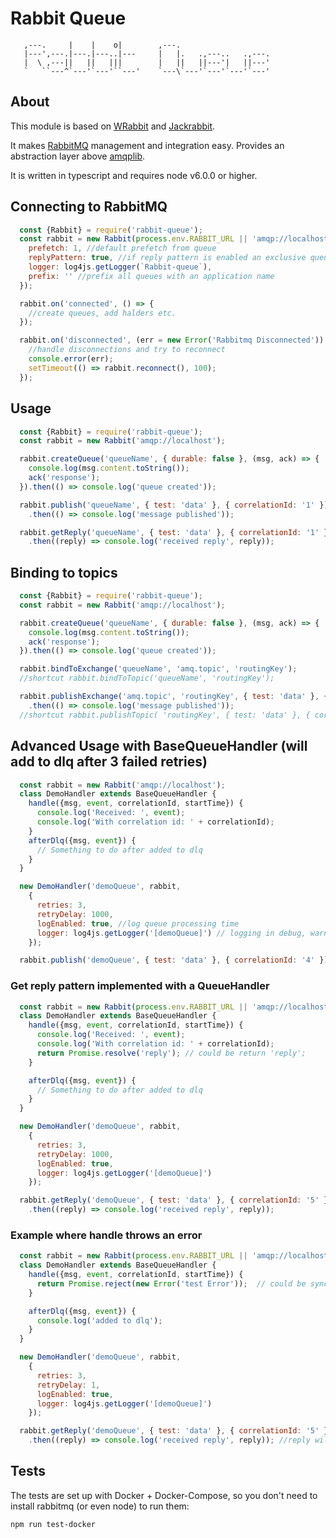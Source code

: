 # Rabbit Queue

```
   ,---.     |    |    o|        ,---.
   |---',---.|---.|---..|---     |   |.   .,---..   .,---.
   |  \ ,---||   ||   |||        |   ||   ||---'|   ||---'
   `   ``---^`---'`---'``---'    `---\`---'`---'`---'`---'
```

## About

This module is based on [WRabbit](https://github.com/Workable/wrabbit)
and [Jackrabbit](https://github.com/hunterloftis/jackrabbit).

It makes [RabbitMQ](http://www.rabbitmq.com/) management and integration easy. Provides an abstraction layer
above [amqplib](https://github.com/squaremo/amqp.node).

It is written in typescript and requires node v6.0.0 or higher.

## Connecting to RabbitMQ

```javascript
  const {Rabbit} = require('rabbit-queue');
  const rabbit = new Rabbit(process.env.RABBIT_URL || 'amqp://localhost', {
    prefetch: 1, //default prefetch from queue
    replyPattern: true, //if reply pattern is enabled an exclusive queue is created
    logger: log4js.getLogger(`Rabbit-queue`),
    prefix: '' //prefix all queues with an application name
  });

  rabbit.on('connected', () => {
    //create queues, add halders etc.
  });

  rabbit.on('disconnected', (err = new Error('Rabbitmq Disconnected')) => {
    //handle disconnections and try to reconnect
    console.error(err);
    setTimeout(() => rabbit.reconnect(), 100);
  });
```

## Usage

```javascript
  const {Rabbit} = require('rabbit-queue');
  const rabbit = new Rabbit('amqp://localhost');

  rabbit.createQueue('queueName', { durable: false }, (msg, ack) => {
    console.log(msg.content.toString());
    ack('response');
  }).then(() => console.log('queue created'));

  rabbit.publish('queueName', { test: 'data' }, { correlationId: '1' })
    .then(() => console.log('message published'));

  rabbit.getReply('queueName', { test: 'data' }, { correlationId: '1' })
    .then((reply) => console.log('received reply', reply));

```

## Binding to topics


```javascript
  const {Rabbit} = require('rabbit-queue');
  const rabbit = new Rabbit('amqp://localhost');

  rabbit.createQueue('queueName', { durable: false }, (msg, ack) => {
    console.log(msg.content.toString());
    ack('response');
  }).then(() => console.log('queue created'));

  rabbit.bindToExchange('queueName', 'amq.topic', 'routingKey');
  //shortcut rabbit.bindToTopic('queueName', 'routingKey');

  rabbit.publishExchange('amq.topic', 'routingKey', { test: 'data' }, { correlationId: '1' })
    .then(() => console.log('message published'));
  //shortcut rabbit.publishTopic( 'routingKey', { test: 'data' }, { correlationId: '1' });

```

## Advanced Usage with BaseQueueHandler (will add to dlq after 3 failed retries)

```javascript
  const rabbit = new Rabbit('amqp://localhost');
  class DemoHandler extends BaseQueueHandler {
    handle({msg, event, correlationId, startTime}) {
      console.log('Received: ', event);
      console.log('With correlation id: ' + correlationId);
    }
    afterDlq({msg, event}) {
      // Something to do after added to dlq
    }
  }

  new DemoHandler('demoQueue', rabbit,
    {
      retries: 3,
      retryDelay: 1000,
      logEnabled: true, //log queue processing time
      logger: log4js.getLogger('[demoQueue]') // logging in debug, warn and error.
    });

  rabbit.publish('demoQueue', { test: 'data' }, { correlationId: '4' });

```

### Get reply pattern implemented with a QueueHandler

```javascript
  const rabbit = new Rabbit(process.env.RABBIT_URL || 'amqp://localhost');
  class DemoHandler extends BaseQueueHandler {
    handle({msg, event, correlationId, startTime}) {
      console.log('Received: ', event);
      console.log('With correlation id: ' + correlationId);
      return Promise.resolve('reply'); // could be return 'reply';
    }

    afterDlq({msg, event}) {
      // Something to do after added to dlq
    }
  }

  new DemoHandler('demoQueue', rabbit,
    {
      retries: 3,
      retryDelay: 1000,
      logEnabled: true,
      logger: log4js.getLogger('[demoQueue]')
    });

  rabbit.getReply('demoQueue', { test: 'data' }, { correlationId: '5' })
    .then((reply) => console.log('received reply', reply));
```

### Example where handle throws an error

```javascript
  const rabbit = new Rabbit(process.env.RABBIT_URL || 'amqp://localhost');
  class DemoHandler extends BaseQueueHandler {
    handle({msg, event, correlationId, startTime}) {
      return Promise.reject(new Error('test Error'));  // could be synchronous: throw new Error('test error');
    }

    afterDlq({msg, event}) {
      console.log('added to dlq');
    }
  }

  new DemoHandler('demoQueue', rabbit,
    {
      retries: 3,
      retryDelay: 1,
      logEnabled: true,
      logger: log4js.getLogger('[demoQueue]')
    });

  rabbit.getReply('demoQueue', { test: 'data' }, { correlationId: '5' })
    .then((reply) => console.log('received reply', reply)); //reply will be '';
```

## Tests

The tests are set up with Docker + Docker-Compose,
so you don't need to install rabbitmq (or even node) to run them:

```npm run test-docker```
